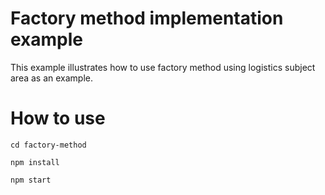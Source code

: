 # Factory method implementation example
This example illustrates how to use factory method
using logistics subject area as an example.

# How to use
```
cd factory-method
```
```
npm install
```
```
npm start
```